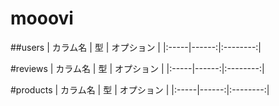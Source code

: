 # mooovi

##users
| カラム名 | 型 | オプション |
|:-----|------:|:--------:|


#reviews
| カラム名 | 型 | オプション |
|:-----|------:|:--------:|


#products
| カラム名 | 型 | オプション |
|:-----|------:|:--------:|
